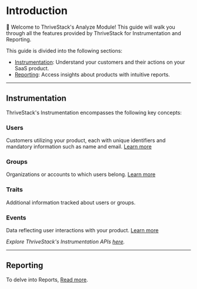 # Introduction

👋 Welcome to ThriveStack's Analyze Module! This guide will walk you through all the features provided by ThriveStack for Instrumentation and Reporting.

This guide is divided into the following sections:
- [Instrumentation](#instrumentation): Understand your customers and their actions on your SaaS product.
- [Reporting](#reporting): Access insights about products with intuitive reports.

<hr/>

## Instrumentation

ThriveStack's Instrumentation encompasses the following key concepts:

### Users 
Customers utilizing your product, each with unique identifiers and mandatory information such as name and email. [Learn more](./instrumentation/identification/user)

### Groups 
Organizations or accounts to which users belong. [Learn more](./instrumentation/identification/group)

### Traits
Additional information tracked about users or groups.

### Events
Data reflecting user interactions with your product. [Learn more](./instrumentation/events/event-tracking)

_Explore ThriveStack's Instrumentation APIs [here](./instrumentation/overview)._

<hr/>

## Reporting
To delve into Reports, [Read more](./reports/overview).
